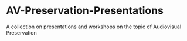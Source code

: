 # AV-Preservation-Presentations
A collection on presentations and workshops on the topic of Audiovisual Preservation
